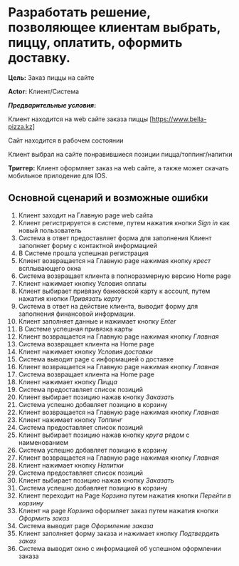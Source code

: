 

# Разработать решение, позволяющее клиентам выбрать, пиццу, оплатить, оформить доставку.

**Цель:** Заказ пиццы на сайте 

**Actor:** Клиент/Система

**_Предварительные условия_:**

Клиент находится на web сайте заказа пиццы [https://www.bella-pizza.kz] 

Сайт находится в рабочем состоянии 

Клиент выбрал на сайте понравившиеся позиции пицца/топпинг/напитки

**Триггер:**   Клиент оформляет заказ на web сайте, а также может скачать мобильное прилодение для IOS.

## Основной сценарий и возможные ошибки 

1.	Клиент заходит на Главную page web сайта
2.	Клиент регистрируется в системе, путем нажатия кнопки *Sign in* как новый пользователь 
3.	Система в ответ предоставляет форма для заполнения Клиент заполняет форму с контактной информацией 
4.	В Системе прошла успешная регистрация 
5.	Клиент возвращается на Главную page нажимая кнопку *крест* всплывающего окна 
6.	Система возвращает клиента в полноразмерную версию Home page 
7.	Клиент нажимает кнопку Условия оплаты 
8.	Клиент выбирает привязку банковской карту к account, путем нажатия кнопки *Привязать карту* 
9.	Система в ответ на действие клиента, выводит форму для заполнения финансовой информации. 
10.	Клиент заполняет данные и нажимает кнопку *Enter*
11.	В Системе успешная привязка карты 
12.	Клиент возвращается на Главную page нажимая кнопку *Главная* 
13.	Система возвращает клиента на Home page
14.	Клиент нажимает кнопку *Условия доставки* 
15.	Система выводит page с информацией о доставке
16.	Клиент возвращается на Главную page нажимая кнопку *Главная* 
17.	Система возвращает клиента на Home page
18.	Клиент нажимает кнопку *Пицца* 
19.	Система предоставляет список позиций
20.	Клиент выбирает позицию  нажав кнопку *Заказать* 
21.	Система успешно добавляет позицию  в корзину 
22.	Клиент возвращается на Главную page нажимая кнопку *Главная* 
23.	Клиент нажимает кнопку *Топпинг*
24.	Система предоставляет список позиций 
25.	Клиент выбирает позицию  нажав кнопку *круга* рядом с наименованием 
26.	Система успешно добавляет позицию  в корзину 
27.	Клиент возвращается на Главную page нажимая кнопку *Главная*
28.	Клиент нажимает кнопку *Напитки*
29.	Система предоставляет список позиций 
30.	Клиент выбирает позицию  нажав кнопку *Заказать* 
31.	Система успешно добавляет позицию  в корзину  
32.	Клиент переходит на Page *Корзина* путем нажатия кнопки *Перейти в корзину*
33.	Клиент на page *Корзина* оформляет заказ путем нажатия кнопки *Оформить заказ*
34.	Система выводит page *Оформление заказа*
35.	Клиент заполняет форму заказа и нажимает кнопку *Подтвердить заказ*
36.	Система выводит окно с информацией об успешном оформлении заказа 